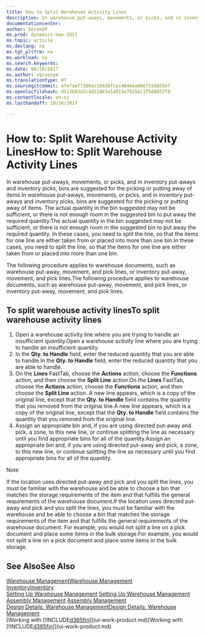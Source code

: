 ```yaml
---
title: How to Split Warehouse Activity Lines
description: In warehouse put-aways, movements, or picks, and in inventory put-aways and inventory picks, bins are suggested for the picking or putting away of items. The actual quantity in the bin suggested may not be sufficient, or there is not enough room in the suggested bin to put away the required quantity. In these cases, you need to split the line, so that the items for one line are either taken from or placed into more than one bin.
documentationcenter: 
author: SorenGP
ms.prod: dynamics-nav-2017
ms.topic: article
ms.devlang: na
ms.tgt_pltfrm: na
ms.workload: na
ms.search.keywords: 
ms.date: 08/16/2017
ms.author: sgroespe
ms.translationtype: HT
ms.sourcegitcommit: 4fefaef7380ac10836fcac404eea006f55d8556f
ms.openlocfilehash: d113b83d2c4d21463e1a015e7015bc1f566652f9
ms.contentlocale: en-nz
ms.lasthandoff: 10/16/2017

---
```

# <a name="how-to-split-warehouse-activity-lines"></a><span data-ttu-id="f9f6c-105">How to: Split Warehouse Activity Lines</span><span class="sxs-lookup"><span data-stu-id="f9f6c-105">How to: Split Warehouse Activity Lines</span></span>
<span data-ttu-id="f9f6c-106">In warehouse put-aways, movements, or picks, and in inventory put-aways and inventory picks, bins are suggested for the picking or putting away of items.</span><span class="sxs-lookup"><span data-stu-id="f9f6c-106">In warehouse put-aways, movements, or picks, and in inventory put-aways and inventory picks, bins are suggested for the picking or putting away of items.</span></span> <span data-ttu-id="f9f6c-107">The actual quantity in the bin suggested may not be sufficient, or there is not enough room in the suggested bin to put away the required quantity.</span><span class="sxs-lookup"><span data-stu-id="f9f6c-107">The actual quantity in the bin suggested may not be sufficient, or there is not enough room in the suggested bin to put away the required quantity.</span></span> <span data-ttu-id="f9f6c-108">In these cases, you need to split the line, so that the items for one line are either taken from or placed into more than one bin.</span><span class="sxs-lookup"><span data-stu-id="f9f6c-108">In these cases, you need to split the line, so that the items for one line are either taken from or placed into more than one bin.</span></span>  

<span data-ttu-id="f9f6c-109">The following procedure applies to warehouse documents, such as warehouse put-away, movement, and pick lines, or inventory put-away, movement, and pick lines.</span><span class="sxs-lookup"><span data-stu-id="f9f6c-109">The following procedure applies to warehouse documents, such as warehouse put-away, movement, and pick lines, or inventory put-away, movement, and pick lines.</span></span>  

## <a name="to-split-warehouse-activity-lines"></a><span data-ttu-id="f9f6c-110">To split warehouse activity lines</span><span class="sxs-lookup"><span data-stu-id="f9f6c-110">To split warehouse activity lines</span></span>  
1.  <span data-ttu-id="f9f6c-111">Open a warehouse activity line where you are trying to handle an insufficient quantity.</span><span class="sxs-lookup"><span data-stu-id="f9f6c-111">Open a warehouse activity line where you are trying to handle an insufficient quantity.</span></span>  
2.  <span data-ttu-id="f9f6c-112">In the **Qty. to Handle** field, enter the reduced quantity that you are able to handle.</span><span class="sxs-lookup"><span data-stu-id="f9f6c-112">In the **Qty. to Handle** field, enter the reduced quantity that you are able to handle.</span></span>  
3.  <span data-ttu-id="f9f6c-113">On the **Lines** FastTab, choose the **Actions** action, choose the **Functions** action, and then choose the **Split Line** action.</span><span class="sxs-lookup"><span data-stu-id="f9f6c-113">On the **Lines** FastTab, choose the **Actions** action, choose the **Functions** action, and then choose the **Split Line** action.</span></span> <span data-ttu-id="f9f6c-114">A new line appears, which is a copy of the original line, except that the **Qty. to Handle** field contains the quantity that you removed from the original line.</span><span class="sxs-lookup"><span data-stu-id="f9f6c-114">A new line appears, which is a copy of the original line, except that the **Qty. to Handle** field contains the quantity that you removed from the original line.</span></span>  
4.  <span data-ttu-id="f9f6c-115">Assign an appropriate bin and, if you are using directed put-away and pick, a zone, to this new line, or continue splitting the line as necessary until you find appropriate bins for all of the quantity.</span><span class="sxs-lookup"><span data-stu-id="f9f6c-115">Assign an appropriate bin and, if you are using directed put-away and pick, a zone, to this new line, or continue splitting the line as necessary until you find appropriate bins for all of the quantity.</span></span>  

> [!NOTE]  
>  <span data-ttu-id="f9f6c-116">If the location uses directed put-away and pick and you split the lines, you must be familiar with the warehouse and be able to choose a bin that matches the storage requirements of the item and that fulfills the general requirements of the warehouse document.</span><span class="sxs-lookup"><span data-stu-id="f9f6c-116">If the location uses directed put-away and pick and you split the lines, you must be familiar with the warehouse and be able to choose a bin that matches the storage requirements of the item and that fulfills the general requirements of the warehouse document.</span></span> <span data-ttu-id="f9f6c-117">For example, you would not split a line on a pick document and place some items in the bulk storage.</span><span class="sxs-lookup"><span data-stu-id="f9f6c-117">For example, you would not split a line on a pick document and place some items in the bulk storage.</span></span>  

## <a name="see-also"></a><span data-ttu-id="f9f6c-118">See Also</span><span class="sxs-lookup"><span data-stu-id="f9f6c-118">See Also</span></span>  
[<span data-ttu-id="f9f6c-119">Warehouse Management</span><span class="sxs-lookup"><span data-stu-id="f9f6c-119">Warehouse Management</span></span>](warehouse-manage-warehouse.md)  
[<span data-ttu-id="f9f6c-120">Inventory</span><span class="sxs-lookup"><span data-stu-id="f9f6c-120">Inventory</span></span>](inventory-manage-inventory.md)  
<span data-ttu-id="f9f6c-121">[Setting Up Warehouse Management](warehouse-setup-warehouse.md)   </span><span class="sxs-lookup"><span data-stu-id="f9f6c-121">[Setting Up Warehouse Management](warehouse-setup-warehouse.md)   </span></span>  
<span data-ttu-id="f9f6c-122">[Assembly Management](assembly-assemble-items.md)  </span><span class="sxs-lookup"><span data-stu-id="f9f6c-122">[Assembly Management](assembly-assemble-items.md)  </span></span>  
[<span data-ttu-id="f9f6c-123">Design Details: Warehouse Management</span><span class="sxs-lookup"><span data-stu-id="f9f6c-123">Design Details: Warehouse Management</span></span>](design-details-warehouse-management.md)  
<span data-ttu-id="f9f6c-124">[Working with [!INCLUDE[d365fin](includes/d365fin_md.md)]](ui-work-product.md)</span><span class="sxs-lookup"><span data-stu-id="f9f6c-124">[Working with [!INCLUDE[d365fin](includes/d365fin_md.md)]](ui-work-product.md)</span></span>


